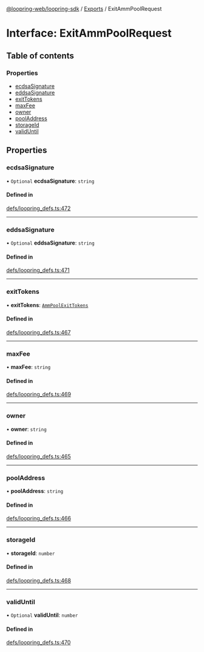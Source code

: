 [@loopring-web/loopring-sdk](../README.md) / [Exports](../modules.md) / ExitAmmPoolRequest

# Interface: ExitAmmPoolRequest

## Table of contents

### Properties

- [ecdsaSignature](ExitAmmPoolRequest.md#ecdsasignature)
- [eddsaSignature](ExitAmmPoolRequest.md#eddsasignature)
- [exitTokens](ExitAmmPoolRequest.md#exittokens)
- [maxFee](ExitAmmPoolRequest.md#maxfee)
- [owner](ExitAmmPoolRequest.md#owner)
- [poolAddress](ExitAmmPoolRequest.md#pooladdress)
- [storageId](ExitAmmPoolRequest.md#storageid)
- [validUntil](ExitAmmPoolRequest.md#validuntil)

## Properties

### ecdsaSignature

• `Optional` **ecdsaSignature**: `string`

#### Defined in

[defs/loopring_defs.ts:472](https://github.com/Loopring/loopring_sdk/blob/a4b843d/src/defs/loopring_defs.ts#L472)

___

### eddsaSignature

• `Optional` **eddsaSignature**: `string`

#### Defined in

[defs/loopring_defs.ts:471](https://github.com/Loopring/loopring_sdk/blob/a4b843d/src/defs/loopring_defs.ts#L471)

___

### exitTokens

• **exitTokens**: [`AmmPoolExitTokens`](AmmPoolExitTokens.md)

#### Defined in

[defs/loopring_defs.ts:467](https://github.com/Loopring/loopring_sdk/blob/a4b843d/src/defs/loopring_defs.ts#L467)

___

### maxFee

• **maxFee**: `string`

#### Defined in

[defs/loopring_defs.ts:469](https://github.com/Loopring/loopring_sdk/blob/a4b843d/src/defs/loopring_defs.ts#L469)

___

### owner

• **owner**: `string`

#### Defined in

[defs/loopring_defs.ts:465](https://github.com/Loopring/loopring_sdk/blob/a4b843d/src/defs/loopring_defs.ts#L465)

___

### poolAddress

• **poolAddress**: `string`

#### Defined in

[defs/loopring_defs.ts:466](https://github.com/Loopring/loopring_sdk/blob/a4b843d/src/defs/loopring_defs.ts#L466)

___

### storageId

• **storageId**: `number`

#### Defined in

[defs/loopring_defs.ts:468](https://github.com/Loopring/loopring_sdk/blob/a4b843d/src/defs/loopring_defs.ts#L468)

___

### validUntil

• `Optional` **validUntil**: `number`

#### Defined in

[defs/loopring_defs.ts:470](https://github.com/Loopring/loopring_sdk/blob/a4b843d/src/defs/loopring_defs.ts#L470)
